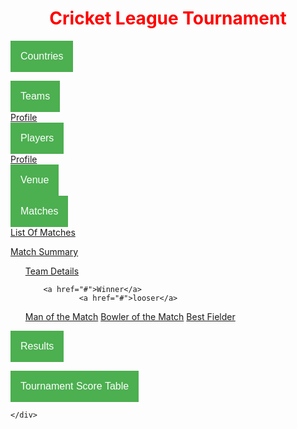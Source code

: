 <!DOCTYPE html>
<html>
<head>
<style>
.dropbtn {
  background-color: #4CAF50;
  color: white;
  padding: 16px;
  font-size: 16px;
  border: none;
  cursor: pointer;
}

.dropdown {
  position: relative;
  display: inline-block;
}

.dropdown-content {
  display: none;
  position: absolute;
  background-color: #f9f9f9;
  min-width: 160px;
  box-shadow: 0px 8px 16px 0px rgba(0,0,0,0.2);
  z-index: 1;
}

.dropdown-content a {
  color: black;
  padding: 12px 16px;
  text-decoration: none;
  display: block;
}

.dropdown-content a:hover {background-color: #f1f1f1}

.dropdown:hover .dropdown-content {
  display: block;
}

.dropdown:hover .dropbtn {
  background-color: #3e8e41;
}
</style>
</head>
<body>
<h1 style="color:RED;"><CENTER>   Cricket League Tournament</h1>

<button class="dropbtn" href="#">Countries</button>

<div class="dropdown">
  <button class="dropbtn">Teams</button>
  <div class="dropdown-content">
  <a href="#">Profile</a>
  
  </div>
</div>
<div class="dropdown">
  <button class="dropbtn">Players</button>
  <div class="dropdown-content">
  <a href="#">Profile</a>
  
  </div>
</div> 
<button class="dropbtn" href="#">Venue</button>

<div class="dropdown">
  <button class="dropbtn">Matches</button>
  <div class="dropdown-content">
  <a href="#">List Of Matches</a>

  <div class="dropdown-content">
  
 <a href="#">Match Summary</a></li>
    <ul>
              <a href="#">Team Details</a>

        <a href="#">Winner</a>
                <a href="#">looser</a>

  <a href="#">Man of the Match</a>
  <a href="#">Bowler of the Match</a>
  <a href="#">Best Fielder</a>
    </div>
</div>  
  </div>
</div> 

<button class="dropbtn" href="#">Results</button>
 </div>
</div> 
<button class="dropbtn" href="#">Tournament Score Table</button>

    </div>
</div> 
</body>
</html>
